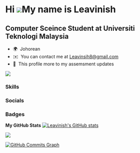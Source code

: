 
Hi ![](https://user-images.githubusercontent.com/18350557/176309783-0785949b-9127-417c-8b55-ab5a4333674e.gif)My name is Leavinish
====================================================================================================================================

Computer Sceince Student at Universiti Teknologi Malaysia
--------------------------------------------------
* 🌍  Johorean
* ✉️  You can contact me at Leavinsih8@gmail.com
* 📍  This profile more to my assemsment updates

<a href="https://www.github.com/Leavinish" target="_blank" rel="noreferrer"><img
src="https://img.shields.io/github/followers/Leavinish?logo=github&style=for-the-badge&color=0891b2&labelColor=1c1917" /></a>

### Skills

### Socials

### Badges
<b>My GitHub Stats</b>
<a href="http://www.github.com/Leavinish"><img src="https://github-readme-stats.vercel.app/api?username=Leavinish&show_icons=true&hide=&count_private=true&title_color=0891b2&text_color=ffffff&icon_color=0891b2&bg_color=1c1917&hide_border=true&show_icons=true" alt="Leavinish's GitHub stats" /></a>

<a href="http://www.github.com/Leavinish"><img src="https://github-readme-streak-stats.herokuapp.com/?user=Leavinish&stroke=ffffff&background=1c1917&ring=0891b2&fire=0891b2&currStreakNum=ffffff&currStreakLabel=0891b2&sideNums=ffffff&sideLabels=ffffff&dates=ffffff&hide_border=true" /></a>

<a href="http://www.github.com/Leavinish"><img src="https://github-readme-activity-graph.cyclic.app/graph?username=Leavinish&bg_color=1c1917&color=ffffff&line=0891b2&point=ffffff&area_color=1c1917&area=true&hide_border=true&custom_title=GitHub%20Commits%20Graph" alt="GitHub Commits Graph" /></a>


